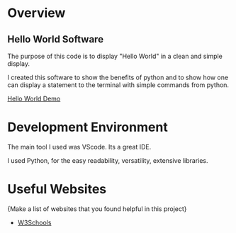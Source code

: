 # Overview

## Hello World Software

The purpose of this code is to display "Hello World" in a clean and simple display. 

I created this software to show the benefits of python and to show how one can display a statement to the terminal with simple commands from python.


[Hello World Demo](https://youtu.be/DMgA3zRxCZk)

# Development Environment

The main tool I used was VScode. Its a great IDE.

I used Python, for the easy readability, versatility, extensive libraries.

# Useful Websites

{Make a list of websites that you found helpful in this project}
* [W3Schools](https://www.w3schools.com/python/python_intro.asp)
